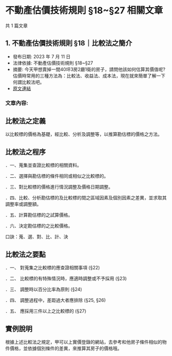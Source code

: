 # 不動產估價技術規則 §18~§27 相關文章

共 1 篇文章

## 1. 不動產估價技術規則 §18｜比較法之簡介

- 發布日期: 2023 年 7 月 11 日
- 法律依據: 不動產估價技術規則 §18~§27
- 摘要: 今天甲想賣掉一間40坪3房2廳1衛的房子，請問他該如何估算其價值呢?
估價時常用的三種方法為：比較法、收益法、成本法，現在就來簡單了解一下何謂比較法吧。
- [原文連結](https://www.jasper-realestate.com/%e4%b8%8d%e5%8b%95%e7%94%a2%e4%bc%b0%e5%83%b9%e6%8a%80%e8%a1%93%e8%a6%8f%e5%89%87-18-%e6%af%94%e8%bc%83%e6%b3%95-%e4%b9%8b%e7%b0%a1%e4%bb%8b/)

### 文章內容:

## 比較法之定義

以比較標的價格為基礎，經比較、分析及調整等，以推算勘估標的價格之方法。

## 比較法之程序

．一、蒐集並查證比較標的相關資料。

．二、選擇與勘估標的條件相同或相似之比較標的。

．三、對比較標的價格進行情況調整及價格日期調整。

．四、比較、分析勘估標的及比較標的間之區域因素及個別因素之差異，並求取其調整率或調整額。

．五、計算勘估標的之試算價格。

．六、決定勘估標的之比較價格。

口訣：蒐、選、對、比、計、決

## 比較法之要點

．一、 對蒐集之比較標的應查證相關事項 (§22)

．二、 比較標的有特殊情況時，應適時調整或不予採用 (§23)

．三、 調整時以百分比率為原則 (§24)

．四、 調整過程中，差距過大者應排除 (§25, §26)

．五、 應採用三件以上之比較標的 (§27)

## 實例說明

根據上述比較法之規定，甲可以上實價登錄的網站，去參考和他房子條件相似的物件價格，並依據個別條件的差異，來推算其房子的價格哦。